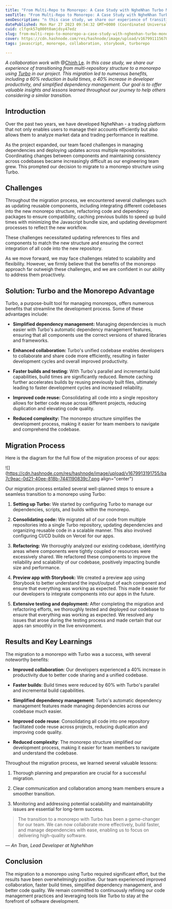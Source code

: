 ```yaml
---
title: "From Multi-Repo to Monorepo: A Case Study with NgheNhan Turbo Monorepo"
seoTitle: "From Multi-Repo to Monorepo: A Case Study with NgheNhan Turbo Monorepo"
seoDescription: "n this case study, we share our experience of transitioning from multi-repository structure to a monorepo using Turbo in our project."
datePublished: Mon Mar 27 2023 09:54:32 GMT+0000 (Coordinated Universal Time)
cuid: clfqnk57q000t0amjdsy47edz
slug: from-multi-repo-to-monorepo-a-case-study-with-nghenhan-turbo-monorepo
cover: https://cdn.hashnode.com/res/hashnode/image/upload/v1679911156788/b05e11ec-4b3b-470d-b27f-4b70f66ae829.png
tags: javascript, monorepo, collaboration, storybook, turborepo

---
```


*A collaboration work with* @[Chinh Le](@ldchinh). *In this case study, we share our experience of transitioning from multi-repository structure to a monorepo using* [*Turbo*](https://radar.d.foundation/Turborepo-0dd18b38468c4859a8beaae7bf6c511c) *in our project. This migration led to numerous benefits, including a 60% reduction in build times, a 40% increase in developer productivity, and simplified dependency management. Our goal is to offer valuable insights and lessons learned throughout our journey to help others considering a similar transition.*

## Introduction

Over the past two years, we have developed NgheNhan - a trading platform that not only enables users to manage their accounts efficiently but also allows them to analyze market data and trading performance in realtime.

As the project expanded, our team faced challenges in managing dependencies and deploying updates across multiple repositories. Coordinating changes between components and maintaining consistency across codebases became increasingly difficult as our engineering team grew. This prompted our decision to migrate to a monorepo structure using Turbo.

## Challenges

Throughout the migration process, we encountered several challenges such as updating reusable components, including integrating different codebases into the new monorepo structure, refactoring code and dependency packages to ensure compatibility, caching previous builds to speed up build times with minimizing the Javascript bundle size, and updating development processes to reflect the new workflow.

These challenges necessitated updating references to files and components to match the new structure and ensuring the correct integration of all code into the new repository.

As we move forward, we may face challenges related to scalability and flexibility. However, we firmly believe that the benefits of the monorepo approach far outweigh these challenges, and we are confident in our ability to address them proactively.

## **Solution: Turbo and the Monorepo Advantage**

Turbo, a purpose-built tool for managing monorepos, offers numerous benefits that streamline the development process. Some of these advantages include:

* **Simplified dependency management:** Managing dependencies is much easier with Turbo's automatic dependency management features, ensuring that all components use the correct versions of shared libraries and frameworks.
    
* **Enhanced collaboration:** Turbo's unified codebase enables developers to collaborate and share code more efficiently, resulting in faster development cycles and overall improved productivity.
    
* **Faster builds and testing:** With Turbo's parallel and incremental build capabilities, build times are significantly reduced. Remote caching further accelerates builds by reusing previously built files, ultimately leading to faster development cycles and increased reliability.
    
* **Improved code reuse:** Consolidating all code into a single repository allows for better code reuse across different projects, reducing duplication and elevating code quality.
    
* **Reduced complexity:** The monorepo structure simplifies the development process, making it easier for team members to navigate and comprehend the codebase.
    

## **Migration Process**

Here is the diagram for the full flow of the migration process of our apps:

![](https://cdn.hashnode.com/res/hashnode/image/upload/v1679913191755/ba7c9eac-0d21-40ee-818b-7441190839c7.png align="center")

Our migration process entailed several well-planned steps to ensure a seamless transition to a monorepo using Turbo:

1. **Setting up Turbo:** We started by configuring Turbo to manage our dependencies, scripts, and builds within the monorepo.
    
2. **Consolidating code:** We migrated all of our code from multiple repositories into a single Turbo repository, updating dependencies and organizing reusable code in a scalable manner. This also involved configuring CI/CD builds on Vercel for our apps.
    
3. **Refactoring:** We thoroughly analyzed our existing codebase, identifying areas where components were tightly coupled or resources were excessively shared. We refactored these components to improve the reliability and scalability of our codebase, positively impacting bundle size and performance.
    
4. **Preview app with Storybook:** We created a preview app using Storybook to better understand the input/output of each component and ensure that everything was working as expected. This made it easier for our developers to integrate components into our apps in the future.
    
5. **Extensive testing and deployment:** After completing the migration and refactoring efforts, we thoroughly tested and deployed our codebase to ensure that everything was working as expected. We resolved any issues that arose during the testing process and made certain that our apps ran smoothly in the live environment.
    

## Results **and Key Learnings**

The migration to a monorepo with Turbo was a success, with several noteworthy benefits:

* **Improved collaboration**: Our developers experienced a 40% increase in productivity due to better code sharing and a unified codebase.
    
* **Faster builds**: Build times were reduced by 60% with Turbo's parallel and incremental build capabilities.
    
* **Simplified dependency management**: Turbo's automatic dependency management features made managing dependencies across our codebase much easier.
    
* **Improved code reuse**: Consolidating all code into one repository facilitated code reuse across projects, reducing duplication and improving code quality.
    
* **Reduced complexity**: The monorepo structure simplified our development process, making it easier for team members to navigate and understand the codebase.
    

Throughout the migration process, we learned several valuable lessons:

1. Thorough planning and preparation are crucial for a successful migration.
    
2. Clear communication and collaboration among team members ensure a smoother transition.
    
3. Monitoring and addressing potential scalability and maintainability issues are essential for long-term success.
    

> The transition to a monorepo with Turbo has been a game-changer for our team. We can now collaborate more effectively, build faster, and manage dependencies with ease, enabling us to focus on delivering high-quality software.

— *An Tran, Lead Developer at NgheNhan*

## Conclusion

The migration to a monorepo using Turbo required significant effort, but the results have been overwhelmingly positive. Our team experienced improved collaboration, faster build times, simplified dependency management, and better code quality. We remain committed to continuously refining our code management practices and leveraging tools like Turbo to stay at the forefront of software development.